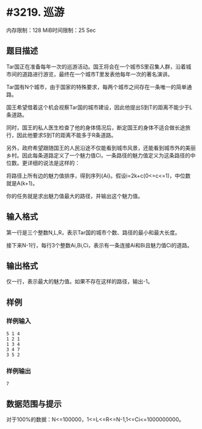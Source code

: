 # #3219. 巡游

内存限制：128 MiB时间限制：25 Sec

## 题目描述

Tar国正在准备每年一次的巡游活动。国王将会在一个城市S里召集人群，沿着城市间的道路进行游览，最终在一个城市T里发表他每年一次的著名演讲。

Tar国有N个城市，由于国家的特殊要求，每两个城市之间存在一条唯一的简单通路。

国王希望借着这个机会视察Tar国的城市建设，因此他提出S到T的距离不能少于L条道路。

同时，国王的私人医生检查了他的身体情况后，断定国王的身体不适合做长途旅行，因此他要求S到T的距离不能多于R条道路。

另外，政府希望跟随国王的人民沿途不仅能看到城市风景，还能看到城市外的美丽乡村。因此每条道路定义了一个魅力值Ci，一条路径的魅力值定义为这条路径的中位数。更详细的说法是这样的：

将路径上所有边的魅力值排序，得到序列{Ai}。假设i=2k+c(0<=c<=1)，中位数就是A(k+1)。

你的任务就是求出魅力值最大的路径，并输出这个魅力值。

## 输入格式

第一行是三个整数N,L,R，表示Tar国的城市个数、路径的最小和最大长度。

接下来N-1行，每行3个整数Ai,Bi,Ci，表示有一条连接Ai和Bi且魅力值Ci的道路。

## 输出格式

 

仅一行，表示最大的魅力值。如果不存在这样的路径，输出-1。

## 样例

### 样例输入

    
    5 1 4
    1 2 1
    1 3 4
    3 4 7
    3 5 2
    
    

### 样例输出

    
    7
    

## 数据范围与提示

对于100%的数据：N<=100000，1<=L<=R<=N-1,1<=Ci<=1000000000。
